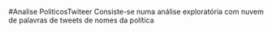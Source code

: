 #Analise PoliticosTwiteer
Consiste-se numa análise exploratória com nuvem de palavras de tweets de nomes da política
